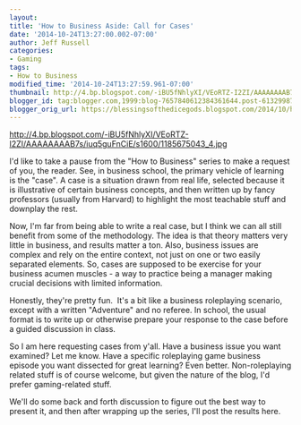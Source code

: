 ```yaml
---
layout:  
title: 'How to Business Aside: Call for Cases'
date: '2014-10-24T13:27:00.002-07:00'
author: Jeff Russell
categories:
- Gaming
tags:
- How to Business
modified_time: '2014-10-24T13:27:59.961-07:00'
thumbnail: http://4.bp.blogspot.com/-iBU5fNhlyXI/VEoRTZ-I2ZI/AAAAAAAAB7s/iuq5guFnCiE/s72-c/1185675043_4.jpg
blogger_id: tag:blogger.com,1999:blog-7657840612384361644.post-6132998737047328560
blogger_orig_url: https://blessingsofthedicegods.blogspot.com/2014/10/how-to-business-aside-call-for-cases.html
---
```


 <http://4.bp.blogspot.com/-iBU5fNhlyXI/VEoRTZ-I2ZI/AAAAAAAAB7s/iuq5guFnCiE/s1600/1185675043_4.jpg> 
  

I'd like to take a pause from the "How to Business" series to make a request of you, the reader. See, in business school, the primary vehicle of learning is the "case". A case is a situation drawn from real life, selected because it is illustrative of certain business concepts, and then written up by fancy professors (usually from Harvard) to highlight the most teachable stuff and downplay the rest.  
  
Now, I'm far from being able to write a real case, but I think we can all still benefit from some of the methodology. The idea is that theory matters very little in business, and results matter a ton. Also, business issues are complex and rely on the entire context, not just on one or two easily separated elements. So, cases are supposed to be exercise for your business acumen muscles - a way to practice being a manager making crucial decisions with limited information.  
  
Honestly, they're pretty fun.  It's a bit like a business roleplaying scenario, except with a written "Adventure" and no referee. In school, the usual format is to write up or otherwise prepare your response to the case before a guided discussion in class.  
  
So I am here requesting cases from y'all. Have a business issue you want examined? Let me know. Have a specific roleplaying game business episode you want dissected for great learning? Even better. Non-roleplaying related stuff is of course welcome, but given the nature of the blog, I'd prefer gaming-related stuff.  
  
We'll do some back and forth discussion to figure out the best way to present it, and then after wrapping up the series, I'll post the results here. 
